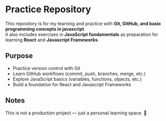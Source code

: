 # Practice Repository

This repository is for my learning and practice with **Git, GitHub, and basic programming concepts in javascript**.  
It also includes exercises in **JavaScript fundamentals** as preparation for learning **React** and **Javascript Frameworks**.

## Purpose
- Practice version control with Git  
- Learn GitHub workflows (commit, push, branches, merge, etc.)  
- Explore JavaScript basics (variables, functions, objects, etc.)  
- Build a foundation for React and Javascript Frameworks  

## Notes
This is not a production project — just a personal learning space. 🚀
